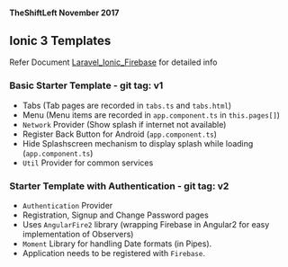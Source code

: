 #### TheShiftLeft November 2017
## Ionic 3 Templates
Refer Document [Laravel_Ionic_Firebase](https://drive.google.com/open?id=1TTlFFEFYYzR0KzX4vbpvGrPZKDBbUFvGMk4n5XmxqWg) for detailed info
### Basic Starter Template - git tag: v1
* Tabs (Tab pages are recorded in `tabs.ts` and `tabs.html`) 
* Menu (Menu items are recorded in `app.component.ts` in `this.pages[]`)
* `Network` Provider (Show splash if internet not available)
* Register Back Button for Android (`app.component.ts`)
* Hide Splashscreen mechanism to display splash while loading   (`app.component.ts`)
* `Util` Provider for common services
### Starter Template with Authentication - git tag: v2
* `Authentication` Provider
* Registration, Signup and Change Password pages
* Uses `AngularFire2` library (wrapping Firebase in Angular2 for easy implementation of Observers)
* `Moment` Library for handling Date formats (in Pipes).
* Application needs to be registered with `Firebase`.


